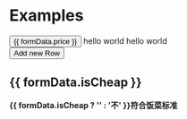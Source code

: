 # Examples

<div class="demo-box">
  <dropdown magic="right" v-model="formData.price">
    <button
        slot="trigger"
        class="v-btn is-warning" aria-haspopup="true" aria-controls="v-dropdown-menu">
        <span>{{ formData.price }}</span>
        <span class="has-icon is-small">
          <i class="fa fa-angle-up" aria-hidden="true"></i>
        </span>
      </button>
    <dropdown-item value="￥1">
      hello world
    </dropdown-item>
    <dropdown-item :divider="true"></dropdown-item>
    <dropdown-item value="￥2">
      hello world
    </dropdown-item>
  </dropdown>
</div>

<div class="demo-box">
  <v-table
      :columns="tableCols"
      :rows="tableRows"
      class="my-x-table"
  >
    <template
        slot="v-td-select"
        scope="{ row }"
    >
      <label class="v-checkbox">
        <input type="checkbox" v-model="row.v__selected">
      </label>
    </template>
  </v-table>
  <button @click="_addRow">Add new Row</button>
</div>

<div class="demo-box">
  <h2>{{ formData.isCheap }}</h2>
  <v-switch
      color="info"
      v-model="formData.isCheap"
  >
    <strong> {{ formData.isCheap ? '' : '不' }}符合饭菜标准 </strong>
  </v-switch>
</div>

<script>
  import Dropdown, { DropdownItem } from 'packages/dropdown'
  import VTable from 'packages/table'
  import VSwitch from 'packages/switch'

  export default {

    data () {
      return {
        formData: {
          price: '请选择价格',
          isCheap: true
        },
        tableCols: [ '__select|', 'first', 'second|第二'],
        tableRows: [
          {
            first: 'a',
            second: 'b'
          }
        ]
      }
    },

    methods: {
      _addRow () {
        this.tableRows.push({
          first: 'cc',
          second: 'dd'
        })
      }
    },

    components: {
      Dropdown,
      DropdownItem,
      VTable, VSwitch
    }
  }
</script>

<style lang="scss" type="text/scss">
  .v-table {
    display: table !important;
  }
  .my-x-table {
    thead > tr {
      th:first-child {
        width: 80px;
      }
    }
  }
</style>